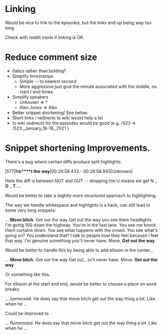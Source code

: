 # Linking

Would be nice to link to the episodes, but the links end up being way too long.

Check with reddit mods if linking is OK.

# Reduce comment size

* Italics rather than bolding?
* Simplify timestamps
	* Simple -- to nearest second
	* More aggressive just give the minute associated with the middle, no start / end times.
* Simplify speakers
	* Unknown => ?
	* Alex Jones => Alex
* Better snippet shortening! See below.
* Short links / redirects to wiki would help a lot
* In wiki redirects for the episodes would be good (e.g. /523 => /523:\_January\_18-19,\_2021 )

# Snippet shortening Improvements.

There's a bug where certian diffs produce split highlights:

|577|N**o****t the way**|00:26:58.432 - 00:26:58.943|Unknown|

Here the diff is between NOT and OUT -- dropping the U means we get N _ **O** _ **T ...**

Would be better to take a slightly more structured approach to highlighting.

The way we handle whitespace and highlights is a hack, can still lead to some very long snippets:

... **Move bitch**. Get out the way Get out the way you see them headlights. I'm going 100 down the highway. You're in the fast lane. You see me knock them curtains down. You see what happens with the crowd. You see what's going on? You understand that? I talk to people how they feel because I feel that way. I'm genuine something you'll never have. Move. **Get out the way**

Would be better to handle this by being able to add ellision in the center...

... **Move bitch**. Get out the way Get ou[...]u'll never have. Move. **Get out the way**

Or something like this.

For ellision at the start and end, would be better to choose a place on word breaks:

... lummoxed. He does say that move bitch get out the way thing a lot. Like when he ...	

Could be improved to 

... flummoxed. He does say that move bitch get out the way thing a lot. Like when he ...	
